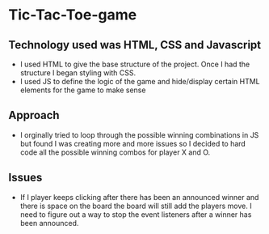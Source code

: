 # Tic-Tac-Toe-game

## Technology used was HTML, CSS and Javascript
- I used HTML to give the base structure of the project. Once I had the structure I began styling with CSS. 
- I used JS to define the logic of the game and hide/display certain HTML elements for the game to make sense

## Approach
- I orginally tried to loop through the possible winning combinations in JS but found I was creating more and more issues so I decided to hard code all the possible winning combos for player X and O. 
## Issues
- If I player keeps clicking after there has been an announced winner and there is space on the board the board will still add the players move. I need to figure out a way to stop the event listeners after a winner has been announced. 
